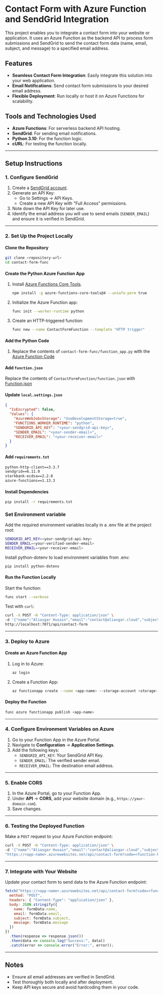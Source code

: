 # Contact Form with Azure Function and SendGrid Integration

This project enables you to integrate a contact form into your website or application. It uses an Azure Function as the backend API to process form submissions and SendGrid to send the contact form data (name, email, subject, and message) to a specified email address.

## Features
- **Seamless Contact Form Integration**: Easily integrate this solution into your web application.
- **Email Notifications**: Send contact form submissions to your desired email address.
- **Flexible Deployment**: Run locally or host it on Azure Functions for scalability.

## Tools and Technologies Used
- **Azure Functions**: For serverless backend API hosting.
- **SendGrid**: For sending email notifications.
- **Python 3.10**: For the function logic.
- **cURL**: For testing the function locally.

---

## Setup Instructions

### 1. **Configure SendGrid**
1. Create a [SendGrid account](https://sendgrid.com/).
2. Generate an API Key:
   - Go to Settings -> API Keys.
   - Create a new API Key with "Full Access" permissions.
3. Note down the API Key for later use.
4. Identify the email address you will use to send emails (`SENDER_EMAIL`) and ensure it is verified in SendGrid.

---

### 2. **Set Up the Project Locally**

#### Clone the Repository
```bash
git clone <repository-url>
cd contact-form-func
```

#### Create the Python Azure Function App
1. Install [Azure Functions Core Tools](https://learn.microsoft.com/en-us/azure/azure-functions/functions-run-local).
    ```bash
    npm install -g azure-functions-core-tools@4 --unsafe-perm true
   ```

2. Initialize the Azure Function app:
   ```bash
   func init --worker-runtime python
   ```
3. Create an HTTP-triggered function:
   ```bash
   func new --name ContactFormFunction --template "HTTP trigger"
   ```

#### Add the Python Code
1. Replace the contents of `contact-form-func/function_app.py` with the [Azure Function Code](./contact-form-func/function_app.py)
  
#### Add `function.json`
Replace the contents of `ContactFormFunction/function.json` with [Function.json](./contact-form-func/function.json)

#### Update `local.settings.json`
```json
{
  "IsEncrypted": false,
  "Values": {
    "AzureWebJobsStorage": "UseDevelopmentStorage=true",
    "FUNCTIONS_WORKER_RUNTIME": "python",
    "SENDGRID_API_KEY": "<your-sendgrid-api-key>",
    "SENDER_EMAIL": "<your-sender-email>",
    "RECEIVER_EMAIL": "<your-receiver-email>"
  }
}
```

#### Add `requirements.txt`
```txt
python-http-client==3.3.7
sendgrid==6.11.0
starkbank-ecdsa==2.2.0
azure-functions==1.13.3
```

#### Install Dependencies
```bash
pip install -r requirements.txt
```

### Set Environment variable
Add the required environment variables locally in a .env file at the project root:
```bash
SENDGRID_API_KEY=<your-sendgrid-api-key>
SENDER_EMAIL=<your-verified-sender-email>
RECEIVER_EMAIL=<your-receiver-email>
```
Install python-dotenv to load environment variables from .env:
```bash
pip install python-dotenv
```

#### Run the Function Locally
Start the function:
```bash
func start --verbose
```

Test with `curl`:
```bash
curl -X POST -H "Content-Type: application/json" \
-d '{"name":"Aliasgar Husain","email":"contact@aliasgar.cloud","subject":"Hello","message":"This is a test message"}' \
http://localhost:7071/api/contact-form
```

---

### 3. **Deploy to Azure**

#### Create an Azure Function App
1. Log in to Azure:
   ```bash
   az login
   ```
2. Create a Function App:
   ```bash
   az functionapp create --name <app-name> --storage-account <storage-account> --resource-group <resource-group> --runtime python --runtime-version 3.10 --consumption-plan-location <region>
   ```

#### Deploy the Function
```bash
func azure functionapp publish <app-name>
```

---

### 4. **Configure Environment Variables on Azure**
1. Go to your Function App in the Azure Portal.
2. Navigate to **Configuration** -> **Application Settings**.
3. Add the following keys:
   - `SENDGRID_API_KEY`: Your SendGrid API Key.
   - `SENDER_EMAIL`: The verified sender email.
   - `RECEIVER_EMAIL`: The destination email address.

---

### 5. **Enable CORS**
1. In the Azure Portal, go to your Function App.
2. Under **API** -> **CORS**, add your website domain (e.g., `https://your-domain.com`).
3. Save changes.

---

### 6. **Testing the Deployed Function**
Make a `POST` request to your Azure Function endpoint:
```bash
curl -X POST -H "Content-Type: application/json" \
-d '{"name":"Aliasgar Husain","email":"contact@aliasgar.cloud","subject":"Hello","message":"This is a test message"}' \
"https://<app-name>.azurewebsites.net/api/contact-form?code=<function-key>"
```

---

### 7. **Integrate with Your Website**
Update your contact form to send data to the Azure Function endpoint:
```javascript
fetch("https://<app-name>.azurewebsites.net/api/contact-form?code=<function-key>", {
  method: "POST",
  headers: { "Content-Type": "application/json" },
  body: JSON.stringify({
    name: formData.name,
    email: formData.email,
    subject: formData.subject,
    message: formData.message
  })
})
  .then(response => response.json())
  .then(data => console.log("Success:", data))
  .catch(error => console.error("Error:", error));
```

---

## Notes
- Ensure all email addresses are verified in SendGrid.
- Test thoroughly both locally and after deployment.
- Keep API keys secure and avoid hardcoding them in your code.
